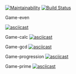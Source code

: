 [![Maintainability](https://api.codeclimate.com/v1/badges/bf47194235807c007714/maintainability)](https://codeclimate.com/github/Viacheslav80/backend-project-lvl1/maintainability)
[![Build Status](https://travis-ci.org/Viacheslav80/backend-project-lvl1.svg?branch=master)](https://travis-ci.org/Viacheslav80/backend-project-lvl1)

Game-even

[![asciicast](https://asciinema.org/a/vBTFWbB9K2JPIDb1Tmmd6SyRC.svg)](https://asciinema.org/a/vBTFWbB9K2JPIDb1Tmmd6SyRC)

Game-calc
[![asciicast](https://asciinema.org/a/OIE3Cg1fgLzciJ1RuY2UDntGA.svg)](https://asciinema.org/a/OIE3Cg1fgLzciJ1RuY2UDntGA)

Game-gcd
[![asciicast](https://asciinema.org/a/BvvkOI8CBH7whxXThbeFRb8KS.svg)](https://asciinema.org/a/BvvkOI8CBH7whxXThbeFRb8KS)

Game-progression
[![asciicast](https://asciinema.org/a/0282m2FikQYLO5UcZZiHJJIbg.svg)](https://asciinema.org/a/0282m2FikQYLO5UcZZiHJJIbg)

Game-prime
[![asciicast](https://asciinema.org/a/okg3B7aIP1rsNnKURO55R9qVO.svg)](https://asciinema.org/a/okg3B7aIP1rsNnKURO55R9qVO)
